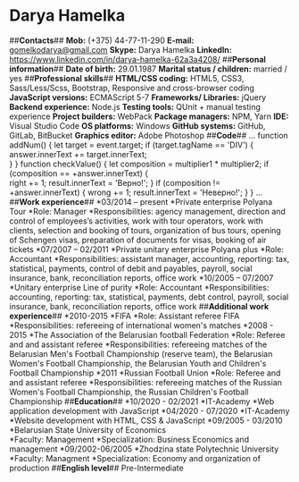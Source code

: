 # Darya Hamelka
##**Сontacts**##
**Mob:** (+375) 44-77-11-290
**E-mail:** gomelkodarya@gmail.com
**Skype:** Darya Hamelka
**LinkedIn:** https://www.linkedin.com/in/darya-hamelka-62a3a4208/
##**Personal information**##
**Date of birth:**	29.01.1987
**Marital status / children:** married / yes
##**Professional skills**##
**HTML/CSS coding:**	HTML5, CSS3, Sass/Less/Scss, Bootstrap, Responsive and cross-browser coding
**JavaScript versions:**	ECMAScript 5-7
**Frameworks/ Libraries:**	jQuery
**Backend experience:**	Node.js 
**Testing tools:**	QUnit + manual testing experience
**Project builders:**	WebPack
**Package managers:**	NPM, Yarn
**IDE:**	Visual Studio Code
**OS platforms:**	Windows
**GitHub systems:**	GitHub, GitLab, BitBucket
**Graphics editor:**	Adobe Photoshop
##**Code**##
...
function addNum() {
           let target = event.target;
           if (target.tagName == 'DIV') {
               answer.innerText += target.innerText;        
           }
       }
       function checkValue() {
           let composition = multiplier1 * multiplier2; 
           if (composition ==  +answer.innerText) {  
               right += 1;
               result.innerText = 'Верно!'; 
           } if (composition !=  +answer.innerText) {
               wrong += 1;
               result.innerText = 'Неверно!'; 
           } 
}
...
##**Work experience**##
*03/2014 – present
*Private enterprise Polyana Tour
 *Role:	Manager
 *Responsibilities: agency management, direction and control of employees’s activities, work with tour operators, work with clients, selection and booking of tours, organization of bus tours, opening of Schengen visas, preparation of documents for visas, booking of air tickets
*07/2007 – 02/2011
*Private unitary enterprise Polyana plus
 *Role:	Accountant
 *Responsibilities:	assistant manager, accounting, reporting: tax, statistical, payments, control of debit and payables, payroll, social insurance, bank, reconciliation reports, office work
*10/2005 – 07/2007
*Unitary enterprise Line of purity 
 *Role:	Accountant
 *Responsibilities:	accounting, reporting: tax, statistical, payments, debt control, payroll, social insurance, bank, reconciliation reports, office work
##**Additional work experience**## 
*2010-2015
*FIFA
 *Role:	Assistant referee FIFA
 *Responsibilities:	refereeing of international women's matches
*2008 - 2015
*The Association of the Belarusian football Federation
 *Role:	Referee and and assistant referee
 *Responsibilities:	refereeing matches of the Belarusian Men's Football Championship (reserve team), the Belarusian Women's Football Championship, the Belarusian Youth and Children's Football Championship
*2011
*Russian Football Union
 *Role:	Referee and and assistant referee
 *Responsibilities:	refereeing matches of the Russian Women's Football Championship, the Russian Children's Football Championship
##**Education**##
*10/2020 - 02/2021
*IT-Academy
 *Web application development with JavaScript
*04/2020 - 07/2020
*IT-Academy	
 *Website development with HTML, CSS & JavaScript
*09/2005 - 03/2010
*Belarusian State University of Economics	
 *Faculty: Management
 *Specialization: Business Economics and management
*09/2002-06/2005
*Zhodzina state Polytechnic University	
 *Faculty: Managment
 *Specialization: Economy and organization of production
##**English level**##
Pre-Intermediate
